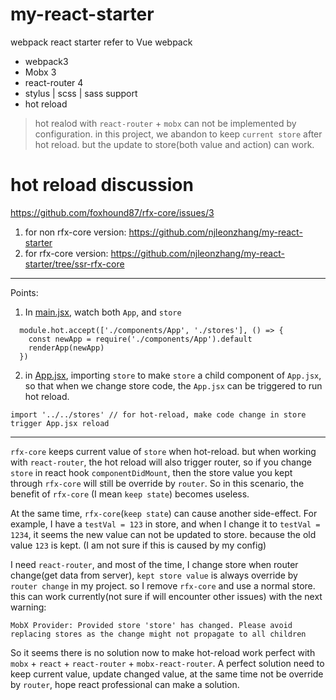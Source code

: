 # my-react-starter
webpack react starter refer to Vue webpack

* webpack3
* Mobx 3
* react-router 4
* stylus | scss | sass support
* hot reload

> hot realod with `react-router` + `mobx` can not be implemented by configuration. in this project, we abandon to keep `current store` after hot reload. but the update to store(both value and action) can work. 

# hot reload discussion

https://github.com/foxhound87/rfx-core/issues/3

1. for non rfx-core version: https://github.com/njleonzhang/my-react-starter
2. for rfx-core version: https://github.com/njleonzhang/my-react-starter/tree/ssr-rfx-core

----

Points:
1.  In [main.jsx](https://github.com/njleonzhang/my-react-starter/blob/master/src/main.jsx#L36),  watch both `App`, and `store`
```
  module.hot.accept(['./components/App', './stores'], () => {
    const newApp = require('./components/App').default
    renderApp(newApp)
  })
```

2. in [App.jsx](https://github.com/njleonzhang/my-react-starter/blob/master/src/components/App/index.jsx#L7), importing `store` to make `store` a child component of `App.jsx`, so that when we change store code, the `App.jsx` can be triggered to run hot reload. 

```
import '../../stores' // for hot-reload, make code change in store trigger App.jsx reload
```

-------

`rfx-core` keeps current value of `store` when hot-reload. but when working with `react-router`, the hot reload will also trigger router, so if you change `store` in react hook `componentDidMount`, then the store value you kept through `rfx-core` will still be override by `router`. So in this scenario, the benefit of `rfx-core` (I mean `keep state`)  becomes useless.

At the same time, `rfx-core`(`keep state`) can cause another side-effect. For example, I have a `testVal = 123` in store, and when I change it to `testVal = 1234`, it seems the new value can not be updated to store. because the old value `123` is kept. (I am not sure if this is caused by my config)

I need `react-router`,  and most of the time, I change store when router change(get data from server), `kept store value` is always override by `router change` in my project. so I remove `rfx-core` and use a normal store. this can work currently(not sure if will encounter other issues) with the next warning: 
```
MobX Provider: Provided store 'store' has changed. Please avoid replacing stores as the change might not propagate to all children
``` 

So it seems there is no solution now to make hot-reload work perfect with `mobx` + `react` + `react-router` + `mobx-react-router`.  A perfect solution need to keep current value, update changed value, at the same time not be override by `router`, hope react professional can make a solution. 
